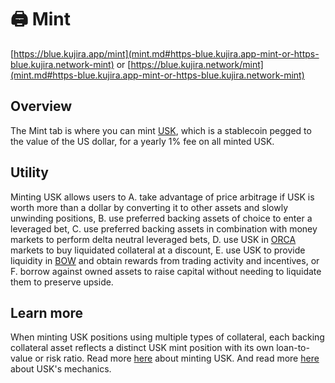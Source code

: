 # 🖨 Mint

[https://blue.kujira.app/mint](mint.md#https-blue.kujira.app-mint-or-https-blue.kujira.network-mint) or [https://blue.kujira.network/mint](mint.md#https-blue.kujira.app-mint-or-https-blue.kujira.network-mint)

## Overview

The Mint tab is where you can mint [USK](../usk-stablecoin.md), which is a stablecoin pegged to the value of the US dollar, for a yearly 1% fee on all minted USK.

## Utility

Minting USK allows users to A. take advantage of price arbitrage if USK is worth more than a dollar by converting it to other assets and slowly unwinding positions, B. use preferred backing assets of choice to enter a leveraged bet, C. use preferred backing assets in combination with money markets to perform delta neutral leveraged bets, D. use USK in [ORCA](../orca/) markets to buy liquidated collateral at a discount, E. use USK to provide liquidity in [BOW](../bow/) and obtain rewards from trading activity and incentives, or F. borrow against owned assets to raise capital without needing to liquidate them to preserve upside. &#x20;

## Learn more

When minting USK positions using multiple types of collateral, each backing collateral asset reflects a distinct USK mint position with its own loan-to-value or risk ratio. Read more [here](https://docs.kujira.app/dapps-and-infrastructure/blue/product-guides/how-to-mint-usk) about minting USK. And read more [here](../usk-stablecoin/technical-specifics.md) about USK's mechanics.&#x20;
